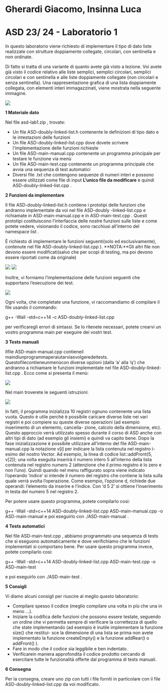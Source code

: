 <h1> Gherardi Giacomo, Insinna Luca </h1>

<h1>﻿ASD 23/ 24 - Laboratorio 1</h1>

In questo laboratorio viene richiesto di implementare il tipo di dato liste realizzate con strutture doppiamente collegate, circolari, con sentinella e non ordinate.

Di fatto si tratta di una variante di quanto avete già visto a lezione. Voi avete già visto il codice relativo alle liste semplici, semplici circolari, semplici circolari e con sentinella e alle liste doppiamente collegate (non circolari e senza sentinella). Una rappresentazione grafica di una lista doppiamente collegata, con elementi interi immagazzinati, viene mostrata nella seguente immagine.

![](src/lista_doppiamente_collegata.jpeg)

**1 Materiale dato**

Nel file asd-lab1.zip , trovate:

- Un file ASD-doubly-linked-list.h contenente le definizioni di tipo dato e le intestazioni delle funzioni
- Un file ASD-doubly-linked-list.cpp dove dovete scrivere l’implementazione delle funzioni richieste
- Un file ASD-main-manual.cpp contenente un programma principale per testare le funzione via menù
- Un file ASD-main-test.cpp contenente un programma principale che avvia una sequenza di test automatici
- Diversi file .txt che contengono sequenze di numeri interi e possono essere utilizzati come file di input **L’unico file da modificare** è quindi ASD-doubly-linked-list.cpp .

**2 Funzioni da implementare**

Il file ASD-doubly-linked-list.h contiene i prototipi delle funzioni che andranno implementate da voi nel file ASD-doubly -linked-list.cpp e richiamate in ASD-main-manual.cpp e in ASD-main-test.cpp . Questi prototipi costituiscono l’interfaccia delle nostre funzioni sulle liste e come potete vedere, visionando il codice, sono racchiusi all’interno del namespace list .

È richiesto di implementare le funzioni seguenti(solo ed esclusivamente), contenute nel file ASD-doubly-linked-list.cpp ). **NOTA:**Gli altri file non devono essere modificati(salvo che per scopi di testing, ma poi devono essere riportati come da originale)

![](src/codice_1.png)
![](src/codice_2.png)


Inoltre, vi forniamo l’implementazione delle funzioni seguenti che supportano l’esecuzione dei test.

![](src/codice_3.png)

Ogni volta, che completate una funzione, vi raccomandiamo di compilare il file usando il commando:

g++ -Wall -std=c++14 -c ASD-doubly-linked-list.cpp

per verificaregli errori di sintassi. Se lo ritenete necessari, potete crearvi un vostro programma main per eseguire dei vostri test.

**3 Tests manuali**

Ilfile ASD-main-manual.cpp contieneil maindiunprogrammaperaiutarviasvolgeredeitests. Questofilecontieneunmenùcon diverse opzioni (dalla ‘a’ alla ‘q’) che andranno a richiamare le funzioni implementate nel file ASD-doubly-linked-list.cpp . Ecco come si presenta il menù:

![](src/test_1.png)


Nel main troverete le seguenti istruzioni:

![](src/test_2.png)


In fatti, il programma inizializza 10 registri ognuno contenente una lista vuota. Questo è utile perchè è possibile caricare diverse liste nei vari registri e poi compiere su queste diverse operazioni (ad esempio inserimento di un elemento, cancella- zione, calcolo della dimensione, etc). Questo approccio verrà utilizzato spesso durante il corso di ASD anche con altri tipi di dato (ad esempio gli insiemi) e quindi va capito bene. Dopo la fase inizializzazione è possibile utilizzare all’interno del file ASD-main-manual.cpp la notazione v[i] per indicare la lista contenuta nel registro i-esimo del nostro Vector. Ad esempio, la linea di codice list::addFront(5, v[2]); una volta eseguita inserirà il numero intero 5 all’interno della lista contenuta nel registro numero 2 (attenzione che il primo registro è lo zero e non l’uno). Quindi quando nel menu raffigurato sopra viene indicato l’operando ‘indice’ si intende il numero del registro che contiene la lista sulla quale verrà svolta l’operazione. Come esempio, l’opzione d, richiede due operandi: l’elemento da inserire e l’indice. Con ‘d 5 2’ si ottiene l’inserimento in testa del numero 5 nel registro 2.

Per potere usare questo programma, potete compilarlo cosi:

g++ -Wall -std=c++14 ASD-doubly-linked-list.cpp ASD-main-manual.cpp -o ASD-main-manual e poi eseguirlo con ./ASD-main-manual .

**4 Tests automatici**

Nel file ASD-main-test.cpp , abbiamo programmato una sequenza di tests che si eseguono automaticamente e dove verifichiamo che le funzioni implementati si comportano bene. Per usare questo programma invece, potete compilarlo cosi:

g++ -Wall -std=c++14 ASD-doubly-linked-list.cpp ASD-main-test.cpp -o ASD-main-test

e poi eseguirlo con ./ASD-main-test .

**5 Consigli**

Vi diamo alcuni consigli per riuscire al meglio questo laboratorio:

- Compilare spesso il codice (meglio compilare una volta in più che una in meno ...).
- Iniziare la codifica delle funzioni che possono essere testate, seguendo un ordine che vi permetta sempre di verificare la correttezza di quello che state implementando (ad esempio è inutile implementare la funzione size() che restitui- sce la dimensione di una lista se prima non avete implementato la funzione createEmpty() e la funzione addRear() o addFront() ).
- Fare in modo che il codice sia leggibile e ben indentato.
- Verificarein maniera approfondita il codice prodotto cercando di esercitare tutte le funzionalità offerte dal programma di tests manuali.

**6 Consegna**

Per la consegna, creare uno zip con tutti i file forniti in particolare con il file ASD-doubly-linked-list.cpp da voi modificato.

